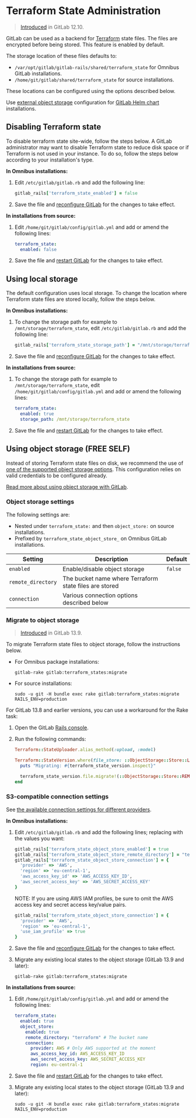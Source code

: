 # Terraform State Administration #

> [Introduced](https://gitlab.com/groups/gitlab-org/-/epics/2673) in GitLab 12.10.

GitLab can be used as a backend for [Terraform](../user/infrastructure/index.md) state
files. The files are encrypted before being stored. This feature is enabled by default.

The storage location of these files defaults to:

- `/var/opt/gitlab/gitlab-rails/shared/terraform_state` for Omnibus GitLab installations.
- `/home/git/gitlab/shared/terraform_state` for source installations.

These locations can be configured using the options described below.

Use [external object storage](https://docs.gitlab.com/charts/advanced/external-object-storage/#lfs-artifacts-uploads-packages-external-diffs-pseudonymizer-terraform-state-dependency-proxy) configuration for [GitLab Helm chart](https://docs.gitlab.com/charts/) installations.

## Disabling Terraform state

To disable terraform state site-wide, follow the steps below.
A GitLab administrator may want to disable Terraform state to reduce disk space or if Terraform is not used in your instance.
To do so, follow the steps below according to your installation's type.

**In Omnibus installations:**

1. Edit `/etc/gitlab/gitlab.rb` and add the following line:

   ```ruby
   gitlab_rails['terraform_state_enabled'] = false
   ```

1. Save the file and [reconfigure GitLab](restart_gitlab.md#omnibus-gitlab-reconfigure) for the changes to take effect.

**In installations from source:**

1. Edit `/home/git/gitlab/config/gitlab.yml` and add or amend the following lines:

   ```yaml
   terraform_state:
     enabled: false
   ```

1. Save the file and [restart GitLab](restart_gitlab.md#installations-from-source) for the changes to take effect.

## Using local storage

The default configuration uses local storage. To change the location where
Terraform state files are stored locally, follow the steps below.

**In Omnibus installations:**

1. To change the storage path for example to `/mnt/storage/terraform_state`, edit
   `/etc/gitlab/gitlab.rb` and add the following line:

   ```ruby
   gitlab_rails['terraform_state_storage_path'] = "/mnt/storage/terraform_state"
   ```

1. Save the file and [reconfigure GitLab](restart_gitlab.md#omnibus-gitlab-reconfigure) for the changes to take effect.

**In installations from source:**

1. To change the storage path for example to `/mnt/storage/terraform_state`, edit
   `/home/git/gitlab/config/gitlab.yml` and add or amend the following lines:

   ```yaml
   terraform_state:
     enabled: true
     storage_path: /mnt/storage/terraform_state
   ```

1. Save the file and [restart GitLab](restart_gitlab.md#installations-from-source) for the changes to take effect.

## Using object storage **(FREE SELF)**

Instead of storing Terraform state files on disk, we recommend the use of [one of the supported object
storage options](object_storage.md#options). This configuration relies on valid credentials to
be configured already.

[Read more about using object storage with GitLab](object_storage.md).

### Object storage settings

The following settings are:

- Nested under `terraform_state:` and then `object_store:` on source installations.
- Prefixed by `terraform_state_object_store_` on Omnibus GitLab installations.

| Setting | Description | Default |
|---------|-------------|---------|
| `enabled` | Enable/disable object storage | `false` |
| `remote_directory` | The bucket name where Terraform state files are stored | |
| `connection` | Various connection options described below | |

### Migrate to object storage

> [Introduced](https://gitlab.com/gitlab-org/gitlab/-/issues/247042) in GitLab 13.9.

To migrate Terraform state files to object storage, follow the instructions below.

- For Omnibus package installations:

  ```shell
  gitlab-rake gitlab:terraform_states:migrate
  ```

- For source installations:

  ```shell
  sudo -u git -H bundle exec rake gitlab:terraform_states:migrate RAILS_ENV=production
  ```

For GitLab 13.8 and earlier versions, you can use a workaround for the Rake task:

1. Open the GitLab [Rails console](operations/rails_console.md).
1. Run the following commands:

   ```ruby
   Terraform::StateUploader.alias_method(:upload, :model)

   Terraform::StateVersion.where(file_store: ::ObjectStorage::Store::LOCAL).   find_each(batch_size: 10) do |terraform_state_version|
     puts "Migrating: #{terraform_state_version.inspect}"

     terraform_state_version.file.migrate!(::ObjectStorage::Store::REMOTE)
   end
   ```

### S3-compatible connection settings

See [the available connection settings for different providers](object_storage.md#connection-settings).

**In Omnibus installations:**

1. Edit `/etc/gitlab/gitlab.rb` and add the following lines; replacing with
   the values you want:

   ```ruby
   gitlab_rails['terraform_state_object_store_enabled'] = true
   gitlab_rails['terraform_state_object_store_remote_directory'] = "terraform"
   gitlab_rails['terraform_state_object_store_connection'] = {
     'provider' => 'AWS',
     'region' => 'eu-central-1',
     'aws_access_key_id' => 'AWS_ACCESS_KEY_ID',
     'aws_secret_access_key' => 'AWS_SECRET_ACCESS_KEY'
   }
   ```

   NOTE:
   If you are using AWS IAM profiles, be sure to omit the AWS access key and secret access key/value pairs.

   ```ruby
   gitlab_rails['terraform_state_object_store_connection'] = {
     'provider' => 'AWS',
     'region' => 'eu-central-1',
     'use_iam_profile' => true
   }
   ```

1. Save the file and [reconfigure GitLab](restart_gitlab.md#omnibus-gitlab-reconfigure) for the changes to take effect.
1. Migrate any existing local states to the object storage (GitLab 13.9 and later):

   ```shell
   gitlab-rake gitlab:terraform_states:migrate
   ```

**In installations from source:**

1. Edit `/home/git/gitlab/config/gitlab.yml` and add or amend the following
   lines:

   ```yaml
   terraform_state:
     enabled: true
     object_store:
       enabled: true
       remote_directory: "terraform" # The bucket name
       connection:
         provider: AWS # Only AWS supported at the moment
         aws_access_key_id: AWS_ACCESS_KEY_ID
         aws_secret_access_key: AWS_SECRET_ACCESS_KEY
         region: eu-central-1
   ```

1. Save the file and [restart GitLab](restart_gitlab.md#installations-from-source) for the changes to take effect.
1. Migrate any existing local states to the object storage (GitLab 13.9 and later):

   ```shell
   sudo -u git -H bundle exec rake gitlab:terraform_states:migrate RAILS_ENV=production
   ```
